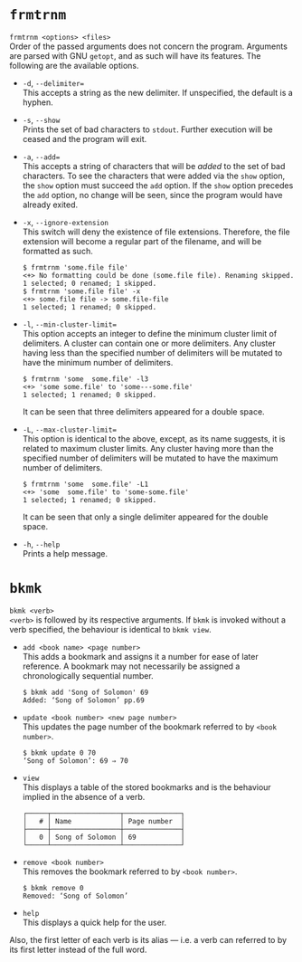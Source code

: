 # `frmtrnm`
`frmtrnm <options> <files>`\
Order of the passed arguments does not concern the program. Arguments are
parsed with GNU `getopt`, and as such will have its features. The following
are the available options.

* `-d`, `--delimiter=`\
This accepts a string as the new delimiter. If unspecified, the default is
a hyphen.

* `-s`, `--show`\
Prints the set of bad characters to `stdout`. Further execution will be ceased
and the program will exit.

* `-a`, `--add=`\
  This accepts a string of characters that will be *added* to the set of bad
  characters. To see the characters that were added via the `show` option,
  the `show` option must succeed the `add` option. If the `show` option
  precedes the `add` option, no change will be seen, since the program would
  have already exited.
* `-x`, `--ignore-extension`\
  This switch will deny the existence of file extensions. Therefore, the
  file extension will become a regular part of the filename, and will be
  formatted as such.
  ```
  $ frmtrnm 'some.file file'
  <+> No formatting could be done (some.file file). Renaming skipped.
  1 selected; 0 renamed; 1 skipped.
  $ frmtrnm 'some.file file' -x
  <+> some.file file -> some.file-file
  1 selected; 1 renamed; 0 skipped.
  ```
* `-l`, `--min-cluster-limit=`\
  This option accepts an integer to define the minimum cluster limit of
  delimiters.  A cluster can contain one or more delimiters. Any cluster
  having less than the specified number of delimiters will be mutated to
  have the minimum number of delimiters.
  ```
  $ frmtrnm 'some  some.file' -l3
  <+> 'some some.file' to 'some---some.file'
  1 selected; 1 renamed; 0 skipped.
  ```
  It can be seen that three delimiters appeared for a double space.
* `-L`, `--max-cluster-limit=`\
  This option is identical to the above, except, as its name suggests, it is
  related to maximum cluster limits. Any cluster having more than the
  specified number of delimiters will be mutated to have the maximum number
  of delimiters.
  ```
  $ frmtrnm 'some  some.file' -L1
  <+> 'some  some.file' to 'some-some.file'
  1 selected; 1 renamed; 0 skipped.
  ```
  It can be seen that only a single delimiter appeared for the double space.

* `-h`, `--help`\
  Prints a help message.


# `bkmk`
`bkmk <verb>`\
`<verb>` is followed by its respective arguments.  If `bkmk` is invoked
without a verb specified, the behaviour is identical to `bkmk view`.

* `add <book name> <page number>`\
  This adds a bookmark and assigns it a number for ease of later reference. 
  A bookmark may not necessarily be assigned a chronologically sequential
  number.
  ```
  $ bkmk add 'Song of Solomon' 69
  Added: ‘Song of Solomon’ pp.69
  ```
* `update <book number> <new page number>`\
  This updates the page number of the bookmark referred to by `<book number>`.
  ```
  $ bkmk update 0 70
  ‘Song of Solomon’: 69 ⇒ 70
  ```
* `view`\
  This displays a table of the stored bookmarks and is the behaviour implied
  in the absence of a verb.
  ```
  ┌─────┬─────────────────┬──────────────┐
  │   # │ Name            │ Page number  │
  ├─────┼─────────────────┼──────────────┤
  │   0 │ Song of Solomon │ 69           │
  └─────┴─────────────────┴──────────────┘
  ```
* `remove <book number>`\
  This removes the bookmark referred to by `<book number>`.
  ```
  $ bkmk remove 0
  Removed: ‘Song of Solomon’
  ```
* `help`\
  This displays a quick help for the user.

Also, the first letter of each verb is its alias — i.e. a verb can referred
to by its first letter instead of the full word.
